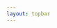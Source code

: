 ```yaml
---
layout: topbar
--- 
```


<html>
<head>
    <title>Zoom en Aladin</title>
    <script type="text/javascript" src="https://aladin.cds.unistra.fr/AladinLite/api/v3/latest/aladin.js" charset="utf-8"></script>
    <script src="https://code.jquery.com/jquery-3.6.0.min.js"></script>
    <style>
        /* Default styles */
        #aladin-lite-div {
            width: 500px;
            height: 800px;
            margin: auto;
        }

        /* Centered title */
        h1 {
            text-align: center;
        }

        /* Survey buttons container */
        .survey-buttons {
            text-align: center;
            margin-top: 20px;
        }

        .survey-buttons input {
            margin: 0 10px;
        }

        /* Coordinates input and button */
        .coord-input {
            text-align: center;
            margin-top: 20px;
        }

        /* Styles for smaller screens (phones) */
        @media only screen and (max-width: 600px) {
            #aladin-lite-div {
                width: 100%;
                height: 700px;
            }

            .survey-buttons, .coord-input {
                display: flex;
                justify-content: center;
                flex-wrap: wrap;
            }

            .survey-buttons input, .coord-input input, .coord-input select {
                margin: 5px;
            }
        }
    </style>
</head>
<body>
    <!-- Centered title -->
    <h1>Zoom a objeto astronómico usando Aladin</h1>

    <!-- Aladin Lite viewer -->
    <div id="aladin-lite-div"></div>

    <!-- Survey selection buttons -->
    <div class="survey-buttons">
        <input id="DSS" type="radio" name="survey" value="P/DSS2/color" checked><label for="DSS">DSS color</label>
        <input id="2MASS" type="radio" name="survey" value="P/2MASS/color"><label for="2MASS">2MASS</label>
        <input id="allwise" type="radio" name="survey" value="P/allWISE/color"><label for="allwise">AllWISE</label>
    </div>

    <!-- Coordinate input fields, suggestions, and button -->
    <div class="coord-input">
        <select id="object-select">
            <option value="" disabled selected>Elige un objeto popular</option>
            <option value="10.6847083 41.2690650">Andrómeda (M31)</option>
            <option value="201.3650633 -43.0191122">Omega Centauri</option>
            <option value="83.8220833 -5.3911111">Nebulosa de Orión (M42)</option>
            <option value="187.2779159 2.0523872">Cúmulo de Virgo (M87)</option>
            <option value="271.259639 -24.417031">SMACS 0723</option>
            <option value="344.076 -60.375">NGC 3132 - Nebulosa del Anillo del Sur</option>
            <option value="56.625 24.175">Stephan's Quintet</option>
            <option value="330.765 41.438">NGC 6822</option>
            <option value="314.972 -73.296">NGC 104 - 47 Tucanae</option>
            <option value="210.802 54.348">M13 - Cúmulo de Hércules</option>
            <option value="202.469 47.195">M51 - Galaxia del Remolino</option>
            <option value="266.416 -29.007">Sagittarius A*</option>
            <option value="287.466 43.946">NGC 6946 - Galaxia del Fuegos Artificiales</option>
            <option value="37.768 -13.503">NGC 2024 - Nebulosa de la Flama</option>
            <option value="204.253 48.691">M101 - Galaxia del Molinete</option>
            <option value="149.417 2.080">NGC 4038/4039 - Galaxias Antena</option>
            <option value="52.712 -27.691">GN-z11</option>
            <option value="343.00 -17.50">NGC 1365</option>
            <option value="150.025 2.087">MACS J1149.5+2223</option>
            <option value="83.633083 -5.3911111">Trapezium Cluster (Theta1 Ori)</option>
        </select>
        <input id="ra" type="text" placeholder="Enter RA (degrees)" />
        <input id="dec" type="text" placeholder="Enter Dec (degrees)" />
        <button id="start-zoom">Hacer Zoom</button>
    </div>

    <!-- JavaScript -->
    <script>
        $(document).ready(function() {
            // Initialize AladinLite with a large FoV
            let aladin = A.aladin('#aladin-lite-div', {
                survey: "P/DSS2/color",
                fov: 60,  // Start with a large FoV (60 degrees)
                target: "271.259639 -24.417031"  // Initial coordinates to center on
            });

            let finalFov = 0.1;  // Final FoV after zooming in
            let zoomSpeed = 0.98;  // Zoom speed factor (closer to 1 means slower zoom)
            let intervalTime = 50;  // Time in milliseconds between each zoom step
            let zoomInterval;

            // Function to start the zoom animation
            function startZoom(targetCoords) {
                clearInterval(zoomInterval);  // Clear any previous zoom intervals
                aladin.gotoObject(targetCoords);  // Go to the new coordinates
                aladin.setFov(60);  // Reset the FoV to the initial large value

                zoomInterval = setInterval(function() {
                    let currentFov = aladin.getFov()[0];  // Get the current FoV
                    
                    if (currentFov > finalFov) {
                        // Zoom in by reducing the FoV
                        aladin.setFov(currentFov * zoomSpeed);
                    } else {
                        // Stop the zooming animation
                        clearInterval(zoomInterval);
                        // Optionally, center precisely on the target object
                        aladin.gotoObject(targetCoords);
                    }
                }, intervalTime);
            }

            // Event handler for the Start Zoom button
            $('#start-zoom').click(function() {
                let ra = $('#ra').val().trim();
                let dec = $('#dec').val().trim();
                
                if (ra && dec) {
                    let targetCoords = `${ra} ${dec}`;
                    startZoom(targetCoords);
                } else {
                    alert("Please enter valid RA and Dec coordinates.");
                }
            });

            // Event handler for the object selection dropdown
            $('#object-select').change(function() {
                let coords = $(this).val().split(" ");
                $('#ra').val(coords[0]);
                $('#dec').val(coords[1]);
            });

            // Update survey image on radio button change
            $('input[name=survey]').change(function() {
                let selectedSurvey = $(this).val();
                aladin.setImageSurvey(selectedSurvey);
            });
        });
    </script>
</body>
</html>
